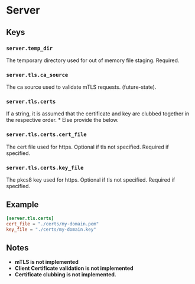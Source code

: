 # Server

## Keys

### `server.temp_dir`

The temporary directory used for out of memory file staging.
Required.

### `server.tls.ca_source`

The ca source used to validate mTLS requests. (future-state).

### `server.tls.certs`

If a string, it is assumed that the certificate and key are clubbed together in the respective order. \*
Else provide the below.

### `server.tls.certs.cert_file`

The cert file used for https. Optional if tls not specified. Required if specified.

### `server.tls.certs.key_file`

The pkcs8 key used for https. Optional if tls not specified. Required if specified.

## Example

```toml
[server.tls.certs]
cert_file = "./certs/my-domain.pem"
key_file = "./certs/my-domain.key"
```

## Notes

- **mTLS is not implemented**
- **Client Certificate validation is not implemented**
- **Certificate clubbing is not implemented.**
